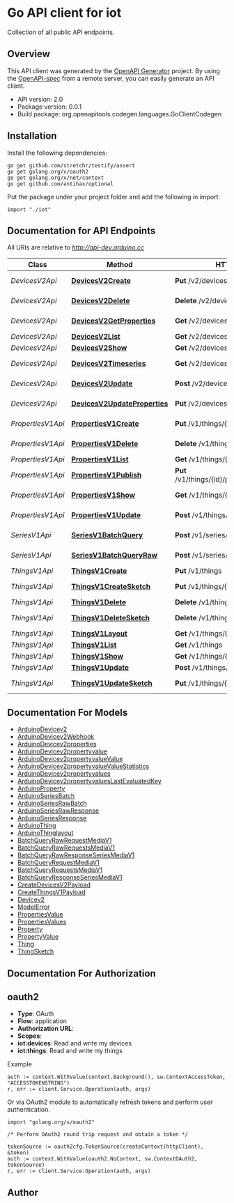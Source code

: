 # Go API client for iot

Collection of all public API endpoints.

## Overview
This API client was generated by the [OpenAPI Generator](https://openapi-generator.tech) project.  By using the [OpenAPI-spec](https://www.openapis.org/) from a remote server, you can easily generate an API client.

- API version: 2.0
- Package version: 0.0.1
- Build package: org.openapitools.codegen.languages.GoClientCodegen

## Installation

Install the following dependencies:

```shell
go get github.com/stretchr/testify/assert
go get golang.org/x/oauth2
go get golang.org/x/net/context
go get github.com/antihax/optional
```

Put the package under your project folder and add the following in import:

```golang
import "./iot"
```

## Documentation for API Endpoints

All URIs are relative to *http://api-dev.arduino.cc*

Class | Method | HTTP request | Description
------------ | ------------- | ------------- | -------------
*DevicesV2Api* | [**DevicesV2Create**](docs/DevicesV2Api.md#devicesv2create) | **Put** /v2/devices | create devices_v2
*DevicesV2Api* | [**DevicesV2Delete**](docs/DevicesV2Api.md#devicesv2delete) | **Delete** /v2/devices/{id} | delete devices_v2
*DevicesV2Api* | [**DevicesV2GetProperties**](docs/DevicesV2Api.md#devicesv2getproperties) | **Get** /v2/devices/{id}/properties | getProperties devices_v2
*DevicesV2Api* | [**DevicesV2List**](docs/DevicesV2Api.md#devicesv2list) | **Get** /v2/devices | list devices_v2
*DevicesV2Api* | [**DevicesV2Show**](docs/DevicesV2Api.md#devicesv2show) | **Get** /v2/devices/{id} | show devices_v2
*DevicesV2Api* | [**DevicesV2Timeseries**](docs/DevicesV2Api.md#devicesv2timeseries) | **Get** /v2/devices/{id}/properties/{pid} | timeseries devices_v2
*DevicesV2Api* | [**DevicesV2Update**](docs/DevicesV2Api.md#devicesv2update) | **Post** /v2/devices/{id} | update devices_v2
*DevicesV2Api* | [**DevicesV2UpdateProperties**](docs/DevicesV2Api.md#devicesv2updateproperties) | **Put** /v2/devices/{id}/properties | updateProperties devices_v2
*PropertiesV1Api* | [**PropertiesV1Create**](docs/PropertiesV1Api.md#propertiesv1create) | **Put** /v1/things/{id}/properties | create properties_v1
*PropertiesV1Api* | [**PropertiesV1Delete**](docs/PropertiesV1Api.md#propertiesv1delete) | **Delete** /v1/things/{id}/properties/{pid} | delete properties_v1
*PropertiesV1Api* | [**PropertiesV1List**](docs/PropertiesV1Api.md#propertiesv1list) | **Get** /v1/things/{id}/properties | list properties_v1
*PropertiesV1Api* | [**PropertiesV1Publish**](docs/PropertiesV1Api.md#propertiesv1publish) | **Put** /v1/things/{id}/properties/{pid}/publish | publish properties_v1
*PropertiesV1Api* | [**PropertiesV1Show**](docs/PropertiesV1Api.md#propertiesv1show) | **Get** /v1/things/{id}/properties/{pid} | show properties_v1
*PropertiesV1Api* | [**PropertiesV1Update**](docs/PropertiesV1Api.md#propertiesv1update) | **Post** /v1/things/{id}/properties/{pid} | update properties_v1
*SeriesV1Api* | [**SeriesV1BatchQuery**](docs/SeriesV1Api.md#seriesv1batchquery) | **Post** /v1/series/batch_query | batch_query series_v1
*SeriesV1Api* | [**SeriesV1BatchQueryRaw**](docs/SeriesV1Api.md#seriesv1batchqueryraw) | **Post** /v1/series/batch_query_raw | batch_query_raw series_v1
*ThingsV1Api* | [**ThingsV1Create**](docs/ThingsV1Api.md#thingsv1create) | **Put** /v1/things | create things_v1
*ThingsV1Api* | [**ThingsV1CreateSketch**](docs/ThingsV1Api.md#thingsv1createsketch) | **Put** /v1/things/{id}/sketch | createSketch things_v1
*ThingsV1Api* | [**ThingsV1Delete**](docs/ThingsV1Api.md#thingsv1delete) | **Delete** /v1/things/{id} | delete things_v1
*ThingsV1Api* | [**ThingsV1DeleteSketch**](docs/ThingsV1Api.md#thingsv1deletesketch) | **Delete** /v1/things/{id}/sketch | deleteSketch things_v1
*ThingsV1Api* | [**ThingsV1Layout**](docs/ThingsV1Api.md#thingsv1layout) | **Get** /v1/things/{id}/layout | layout things_v1
*ThingsV1Api* | [**ThingsV1List**](docs/ThingsV1Api.md#thingsv1list) | **Get** /v1/things | list things_v1
*ThingsV1Api* | [**ThingsV1Show**](docs/ThingsV1Api.md#thingsv1show) | **Get** /v1/things/{id} | show things_v1
*ThingsV1Api* | [**ThingsV1Update**](docs/ThingsV1Api.md#thingsv1update) | **Post** /v1/things/{id} | update things_v1
*ThingsV1Api* | [**ThingsV1UpdateSketch**](docs/ThingsV1Api.md#thingsv1updatesketch) | **Put** /v1/things/{id}/sketch/{sketchId} | updateSketch things_v1


## Documentation For Models

 - [ArduinoDevicev2](docs/ArduinoDevicev2.md)
 - [ArduinoDevicev2Webhook](docs/ArduinoDevicev2Webhook.md)
 - [ArduinoDevicev2properties](docs/ArduinoDevicev2properties.md)
 - [ArduinoDevicev2propertyvalue](docs/ArduinoDevicev2propertyvalue.md)
 - [ArduinoDevicev2propertyvalueValue](docs/ArduinoDevicev2propertyvalueValue.md)
 - [ArduinoDevicev2propertyvalueValueStatistics](docs/ArduinoDevicev2propertyvalueValueStatistics.md)
 - [ArduinoDevicev2propertyvalues](docs/ArduinoDevicev2propertyvalues.md)
 - [ArduinoDevicev2propertyvaluesLastEvaluatedKey](docs/ArduinoDevicev2propertyvaluesLastEvaluatedKey.md)
 - [ArduinoProperty](docs/ArduinoProperty.md)
 - [ArduinoSeriesBatch](docs/ArduinoSeriesBatch.md)
 - [ArduinoSeriesRawBatch](docs/ArduinoSeriesRawBatch.md)
 - [ArduinoSeriesRawResponse](docs/ArduinoSeriesRawResponse.md)
 - [ArduinoSeriesResponse](docs/ArduinoSeriesResponse.md)
 - [ArduinoThing](docs/ArduinoThing.md)
 - [ArduinoThinglayout](docs/ArduinoThinglayout.md)
 - [BatchQueryRawRequestMediaV1](docs/BatchQueryRawRequestMediaV1.md)
 - [BatchQueryRawRequestsMediaV1](docs/BatchQueryRawRequestsMediaV1.md)
 - [BatchQueryRawResponseSeriesMediaV1](docs/BatchQueryRawResponseSeriesMediaV1.md)
 - [BatchQueryRequestMediaV1](docs/BatchQueryRequestMediaV1.md)
 - [BatchQueryRequestsMediaV1](docs/BatchQueryRequestsMediaV1.md)
 - [BatchQueryResponseSeriesMediaV1](docs/BatchQueryResponseSeriesMediaV1.md)
 - [CreateDevicesV2Payload](docs/CreateDevicesV2Payload.md)
 - [CreateThingsV1Payload](docs/CreateThingsV1Payload.md)
 - [Devicev2](docs/Devicev2.md)
 - [ModelError](docs/ModelError.md)
 - [PropertiesValue](docs/PropertiesValue.md)
 - [PropertiesValues](docs/PropertiesValues.md)
 - [Property](docs/Property.md)
 - [PropertyValue](docs/PropertyValue.md)
 - [Thing](docs/Thing.md)
 - [ThingSketch](docs/ThingSketch.md)


## Documentation For Authorization



## oauth2


- **Type**: OAuth
- **Flow**: application
- **Authorization URL**: 
- **Scopes**: 
 - **iot:devices**: Read and write my devices
 - **iot:things**: Read and write my things

Example

```golang
auth := context.WithValue(context.Background(), sw.ContextAccessToken, "ACCESSTOKENSTRING")
r, err := client.Service.Operation(auth, args)
```

Or via OAuth2 module to automatically refresh tokens and perform user authentication.

```golang
import "golang.org/x/oauth2"

/* Perform OAuth2 round trip request and obtain a token */

tokenSource := oauth2cfg.TokenSource(createContext(httpClient), &token)
auth := context.WithValue(oauth2.NoContext, sw.ContextOAuth2, tokenSource)
r, err := client.Service.Operation(auth, args)
```


## Author



